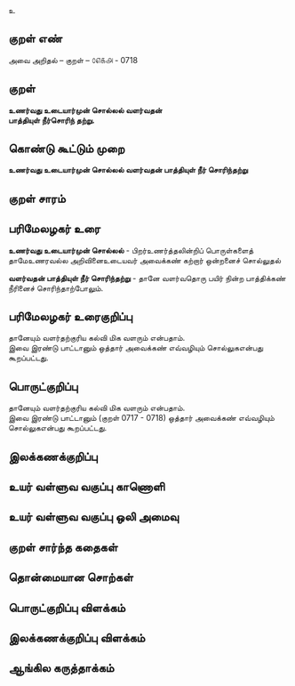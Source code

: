 உ

## குறள் எண் 

அவை அறிதல் – குறள் – ௦௭௧௮ - 0718  

## குறள் 

**உணர்வது உடையார்முன் சொல்லல் வளர்வதன்  
பாத்தியுள் நீர்சொரிந் தற்று.**  

## கொண்டு கூட்டும் முறை

**உணர்வது உடையார்முன் சொல்லல் வளர்வதன் பாத்தியுள் நீர் சொரிந்தற்று**

## குறள் சாரம் 


## பரிமேலழகர் உரை

**உணர்வது உடையார்முன் சொல்லல்** - பிறர்உணர்த்தலின்றிப் பொருள்களைத் தாமேஉணரவல்ல அறிவினைஉடையவர் அவைக்கண் கற்றார் ஒன்றனைச் சொல்லுதல்  

**வளர்வதன் பாத்தியுள் நீர் சொரிந்தற்று** - தானே வளர்வதொரு பயிர் நின்ற பாத்திக்கண் நீரினைச் சொரிந்தாற்போலும்.   

## பரிமேலழகர் உரைகுறிப்பு   

தானேயும் வளர்தற்குரிய கல்வி மிக வளரும் என்பதாம்.  
இவை இரண்டு பாட்டானும் ஒத்தார் அவைக்கண் எவ்வழியும் சொல்லுகஎன்பது கூறப்பட்டது.  

## பொருட்குறிப்பு 

தானேயும் வளர்தற்குரிய கல்வி மிக வளரும் என்பதாம்.  
இவை இரண்டு பாட்டானும் (குறள் 0717 - 0718) ஒத்தார் அவைக்கண் எவ்வழியும் சொல்லுகஎன்பது கூறப்பட்டது.  

## இலக்கணக்குறிப்பு  


## உயர் வள்ளுவ வகுப்பு காணொளி


## உயர் வள்ளுவ வகுப்பு ஒலி அமைவு 

 
## குறள் சார்ந்த கதைகள் 


## தொன்மையான சொற்கள்


## பொருட்குறிப்பு விளக்கம்


## இலக்கணக்குறிப்பு விளக்கம்


## ஆங்கில கருத்தாக்கம் 


